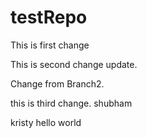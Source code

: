 # testRepo
This is first change

This is second change update.

Change from Branch2.

this is third change.
shubham

kristy
hello world